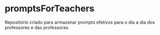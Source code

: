 # promptsForTeachers
Repositório criado para armazenar prompts efetivos para o dia a dia dos professores e das professoras.
